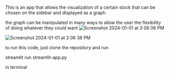 This is an app that allows the visualization of a certain stock that can be chosen on the sidebar and displayed as a graph

the graph can be manipulated in many ways to allow the user the flexibility of doing whatever they could want
![Screenshot 2024-01-01 at 3 06 06 PM](https://github.com/KevZCodehub/StockPulse/assets/141958254/adaca31a-a479-4bdf-a999-367b37892f65)

![Screenshot 2024-01-01 at 3 06 38 PM](https://github.com/KevZCodehub/StockPulse/assets/141958254/2a40f315-95ac-462d-b06f-c66ea62910de)

to run this code, just clone the repository and run 

streamlit run streamlit-app.py

in terminal
